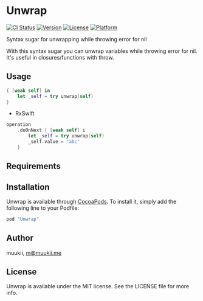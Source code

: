 # Unwrap

[![CI Status](http://img.shields.io/travis/muukii/Unwrap.svg?style=flat)](https://travis-ci.org/muukii/Unwrap)
[![Version](https://img.shields.io/cocoapods/v/Unwrap.svg?style=flat)](http://cocoapods.org/pods/Unwrap)
[![License](https://img.shields.io/cocoapods/l/Unwrap.svg?style=flat)](http://cocoapods.org/pods/Unwrap)
[![Platform](https://img.shields.io/cocoapods/p/Unwrap.svg?style=flat)](http://cocoapods.org/pods/Unwrap)

Syntax sugar for unwrapping while throwing error for nil

With this syntax sugar you can unwrap variables while throwing error for nil.
It's useful in closures/functions with throw.

## Usage

```swift
{ [weak self] in
    let _self = try unwrap(self)
}
```

- RxSwift

```swift
operation
    .doOnNext { [weak self] i
        let _self = try unwrap(self)
        _self.value = "abc"
    }    
```

## Requirements

## Installation

Unwrap is available through [CocoaPods](http://cocoapods.org). To install
it, simply add the following line to your Podfile:

```ruby
pod "Unwrap"
```

## Author

muukii, m@muukii.me

## License

Unwrap is available under the MIT license. See the LICENSE file for more info.
